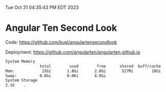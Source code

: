 Tue Oct 31 04:35:43 PM EDT 2023

# Angular Ten Second Look

Code: https://github.com/kusl/angulartensecondlook

Deployment: https://github.com/angularten/angularten.github.io

```bash
System Memory
               total        used        free      shared  buff/cache   available
Mem:            15Gi       1.8Gi       2.8Gi       527Mi        10Gi        12Gi
Swap:          8.0Gi       0.0Ki       8.0Gi
System Storage
2.1G	.
```
